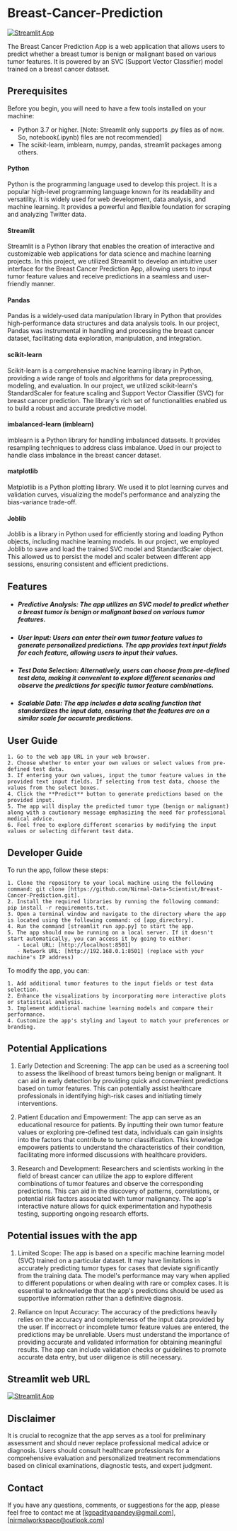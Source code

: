 # Breast-Cancer-Prediction

[![Streamlit App](https://static.streamlit.io/badges/streamlit_badge_black_white.svg)](https://breast-cancer-prediction.streamlit.app/)

The Breast Cancer Prediction App is a web application that allows users to predict whether a breast tumor is benign or malignant based on various tumor features. It is powered by an SVC (Support Vector Classifier) model trained on a breast cancer dataset.

## Prerequisites

Before you begin, you will need to have a few tools installed on your machine:

* Python 3.7 or higher.
    [Note: Streamlit only supports .py files as of now. So, notebook(.ipynb) files are not recommended]
* The scikit-learn, imblearn, numpy, pandas, streamlit packages among others.

#### Python

Python is the programming language used to develop this project. It is a popular high-level programming language known for its readability and versatility. It is widely used for web development, data analysis, and machine learning. It provides a powerful and flexible foundation for scraping and analyzing Twitter data.

#### Streamlit

Streamlit is a Python library that enables the creation of interactive and customizable web applications for data science and machine learning projects. In this project, we utilized Streamlit to develop an intuitive user interface for the Breast Cancer Prediction App, allowing users to input tumor feature values and receive predictions in a seamless and user-friendly manner.

#### Pandas

Pandas is a widely-used data manipulation library in Python that provides high-performance data structures and data analysis tools. In our project, Pandas was instrumental in handling and processing the breast cancer dataset, facilitating data exploration, manipulation, and integration.

#### scikit-learn

Scikit-learn is a comprehensive machine learning library in Python, providing a wide range of tools and algorithms for data preprocessing, modeling, and evaluation. In our project, we utilized scikit-learn's StandardScaler for feature scaling and Support Vector Classifier (SVC) for breast cancer prediction. The library's rich set of functionalities enabled us to build a robust and accurate predictive model.

#### imbalanced-learn (imblearn)

imblearn is a Python library for handling imbalanced datasets. It provides resampling techniques to address class imbalance. Used in our project to handle class imbalance in the breast cancer dataset.

#### matplotlib

Matplotlib is a Python plotting library. We used it to plot learning curves and validation curves, visualizing the model's performance and analyzing the bias-variance trade-off.

#### Joblib

Joblib is a library in Python used for efficiently storing and loading Python objects, including machine learning models. In our project, we employed Joblib to save and load the trained SVC model and StandardScaler object. This allowed us to persist the model and scaler between different app sessions, ensuring consistent and efficient predictions.

## Features

* ##### Predictive Analysis: The app utilizes an SVC model to predict whether a breast tumor is benign or malignant based on various tumor features.

* ##### User Input: Users can enter their own tumor feature values to generate personalized predictions. The app provides text input fields for each feature, allowing users to input their values.

* ##### Test Data Selection: Alternatively, users can choose from pre-defined test data, making it convenient to explore different scenarios and observe the predictions for specific tumor feature combinations.

* ##### Scalable Data: The app includes a data scaling function that standardizes the input data, ensuring that the features are on a similar scale for accurate predictions.

## User Guide

    1. Go to the web app URL in your web browser.
    2. Choose whether to enter your own values or select values from pre-defined test data.
    3. If entering your own values, input the tumor feature values in the provided text input fields. If selecting from test data, choose the values from the select boxes.
    4. Click the **Predict** button to generate predictions based on the provided input.
    5. The app will display the predicted tumor type (benign or malignant) along with a cautionary message emphasizing the need for professional medical advice.
    6. Feel free to explore different scenarios by modifying the input values or selecting different test data.

## Developer Guide

To run the app, follow these steps:

    1. Clone the repository to your local machine using the following command: git clone [https://github.com/Nirmal-Data-Scientist/Breast-Cancer-Prediction.git].
    2. Install the required libraries by running the following command: pip install -r requirements.txt.
    3. Open a terminal window and navigate to the directory where the app is located using the following command: cd [app_directory].
    4. Run the command [streamlit run app.py] to start the app.
    5. The app should now be running on a local server. If it doesn't start automatically, you can access it by going to either:
       - Local URL: [http://localhost:8501]
       - Network URL: [http://192.168.0.1:8501] (replace with your machine's IP address)

To modify the app, you can:

    1. Add additional tumor features to the input fields or test data selection.
    2. Enhance the visualizations by incorporating more interactive plots or statistical analysis.
    3. Implement additional machine learning models and compare their performance.
    4. Customize the app's styling and layout to match your preferences or branding.

## Potential Applications

1. Early Detection and Screening: The app can be used as a screening tool to assess the likelihood of breast tumors being benign or malignant. It can aid in early detection by providing quick and convenient predictions based on tumor features. This can potentially assist healthcare professionals in identifying high-risk cases and initiating timely interventions.

2. Patient Education and Empowerment: The app can serve as an educational resource for patients. By inputting their own tumor feature values or exploring pre-defined test data, individuals can gain insights into the factors that contribute to tumor classification. This knowledge empowers patients to understand the characteristics of their condition, facilitating more informed discussions with healthcare providers.

3. Research and Development: Researchers and scientists working in the field of breast cancer can utilize the app to explore different combinations of tumor features and observe the corresponding predictions. This can aid in the discovery of patterns, correlations, or potential risk factors associated with tumor malignancy. The app's interactive nature allows for quick experimentation and hypothesis testing, supporting ongoing research efforts.

## Potential issues with the app

1. Limited Scope: The app is based on a specific machine learning model (SVC) trained on a particular dataset. It may have limitations in accurately predicting tumor types for cases that deviate significantly from the training data. The model's performance may vary when applied to different populations or when dealing with rare or complex cases. It is essential to acknowledge that the app's predictions should be used as supportive information rather than a definitive diagnosis.

2. Reliance on Input Accuracy: The accuracy of the predictions heavily relies on the accuracy and completeness of the input data provided by the user. If incorrect or incomplete tumor feature values are entered, the predictions may be unreliable. Users must understand the importance of providing accurate and validated information for obtaining meaningful results. The app can include validation checks or guidelines to promote accurate data entry, but user diligence is still necessary.



## Streamlit web URL

[![Streamlit App](https://static.streamlit.io/badges/streamlit_badge_black_white.svg)](https://breast-cancer-prediction.streamlit.app/)

## Disclaimer

It is crucial to recognize that the app serves as a tool for preliminary assessment and should never replace professional medical advice or diagnosis. Users should consult healthcare professionals for a comprehensive evaluation and personalized treatment recommendations based on clinical examinations, diagnostic tests, and expert judgment.

## Contact

If you have any questions, comments, or suggestions for the app, please feel free to contact me at [kgpadityapandey@gmail.com], [nirmalworkspace@outlook.com]
